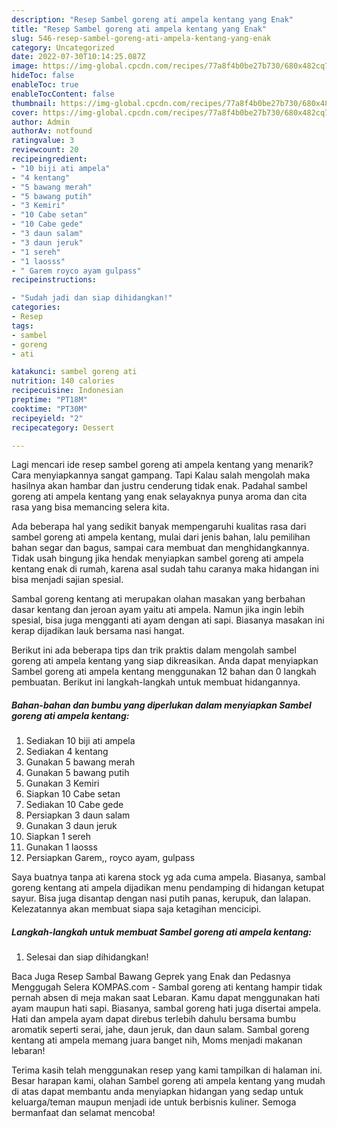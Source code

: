 ```yaml
---
description: "Resep Sambel goreng ati ampela kentang yang Enak"
title: "Resep Sambel goreng ati ampela kentang yang Enak"
slug: 546-resep-sambel-goreng-ati-ampela-kentang-yang-enak
category: Uncategorized
date: 2022-07-30T10:14:25.087Z
image: https://img-global.cpcdn.com/recipes/77a8f4b0be27b730/680x482cq70/sambel-goreng-ati-ampela-kentang-foto-resep-utama.jpg
hideToc: false
enableToc: true
enableTocContent: false
thumbnail: https://img-global.cpcdn.com/recipes/77a8f4b0be27b730/680x482cq70/sambel-goreng-ati-ampela-kentang-foto-resep-utama.jpg
cover: https://img-global.cpcdn.com/recipes/77a8f4b0be27b730/680x482cq70/sambel-goreng-ati-ampela-kentang-foto-resep-utama.jpg
author: Admin
authorAv: notfound
ratingvalue: 3
reviewcount: 20
recipeingredient:
- "10 biji ati ampela"
- "4 kentang"
- "5 bawang merah"
- "5 bawang putih"
- "3 Kemiri"
- "10 Cabe setan"
- "10 Cabe gede"
- "3 daun salam"
- "3 daun jeruk"
- "1 sereh"
- "1 laosss"
- " Garem royco ayam gulpass"
recipeinstructions:

- "Sudah jadi dan siap dihidangkan!"
categories:
- Resep
tags:
- sambel
- goreng
- ati

katakunci: sambel goreng ati 
nutrition: 140 calories
recipecuisine: Indonesian
preptime: "PT18M"
cooktime: "PT30M"
recipeyield: "2"
recipecategory: Dessert

---
```



Lagi mencari ide resep sambel goreng ati ampela kentang yang menarik? Cara menyiapkannya sangat gampang. Tapi Kalau salah mengolah maka hasilnya akan hambar dan justru cenderung tidak enak. Padahal sambel goreng ati ampela kentang yang enak selayaknya punya aroma dan cita rasa yang bisa memancing selera kita.


Ada beberapa hal yang sedikit banyak mempengaruhi kualitas rasa dari sambel goreng ati ampela kentang, mulai dari jenis bahan, lalu pemilihan bahan segar dan bagus, sampai cara membuat dan menghidangkannya. Tidak usah bingung jika hendak menyiapkan sambel goreng ati ampela kentang enak di rumah, karena asal sudah tahu caranya maka hidangan ini bisa menjadi sajian spesial.

Sambal goreng kentang ati merupakan olahan masakan yang berbahan dasar kentang dan jeroan ayam yaitu ati ampela. Namun jika ingin lebih spesial, bisa juga mengganti ati ayam dengan ati sapi. Biasanya masakan ini kerap dijadikan lauk bersama nasi hangat.


Berikut ini ada beberapa tips dan trik praktis dalam mengolah sambel goreng ati ampela kentang yang siap dikreasikan. Anda dapat menyiapkan Sambel goreng ati ampela kentang menggunakan 12 bahan dan 0 langkah pembuatan. Berikut ini langkah-langkah untuk membuat hidangannya.

<!--inarticleads1-->

##### Bahan-bahan dan bumbu yang diperlukan dalam menyiapkan Sambel goreng ati ampela kentang:

1. Sediakan 10 biji ati ampela
1. Sediakan 4 kentang
1. Gunakan 5 bawang merah
1. Gunakan 5 bawang putih
1. Gunakan 3 Kemiri
1. Siapkan 10 Cabe setan
1. Sediakan 10 Cabe gede
1. Persiapkan 3 daun salam
1. Gunakan 3 daun jeruk
1. Siapkan 1 sereh
1. Gunakan 1 laosss
1. Persiapkan  Garem,, royco ayam, gulpass


Saya buatnya tanpa ati karena stock yg ada cuma ampela. Biasanya, sambal goreng kentang ati ampela dijadikan menu pendamping di hidangan ketupat sayur. Bisa juga disantap dengan nasi putih panas, kerupuk, dan lalapan. Kelezatannya akan membuat siapa saja ketagihan mencicipi. 

<!--inarticleads2-->

##### Langkah-langkah untuk membuat Sambel goreng ati ampela kentang:


1. Selesai dan siap dihidangkan!

Baca Juga Resep Sambal Bawang Geprek yang Enak dan Pedasnya Menggugah Selera KOMPAS.com - Sambal goreng ati kentang hampir tidak pernah absen di meja makan saat Lebaran. Kamu dapat menggunakan hati ayam maupun hati sapi. Biasanya, sambal goreng hati juga disertai ampela. Hati dan ampela ayam dapat direbus terlebih dahulu bersama bumbu aromatik seperti serai, jahe, daun jeruk, dan daun salam. Sambal goreng kentang ati ampela memang juara banget nih, Moms menjadi makanan lebaran! 

Terima kasih telah menggunakan resep yang kami tampilkan di halaman ini. Besar harapan kami, olahan Sambel goreng ati ampela kentang yang mudah di atas dapat membantu anda menyiapkan hidangan yang sedap untuk keluarga/teman maupun menjadi ide untuk berbisnis kuliner. Semoga bermanfaat dan selamat mencoba!
